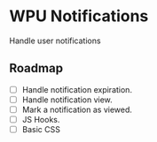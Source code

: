 # WPU Notifications

Handle user notifications


## Roadmap

- [ ] Handle notification expiration.
- [ ] Handle notification view.
- [ ] Mark a notification as viewed.
- [ ] JS Hooks.
- [ ] Basic CSS
